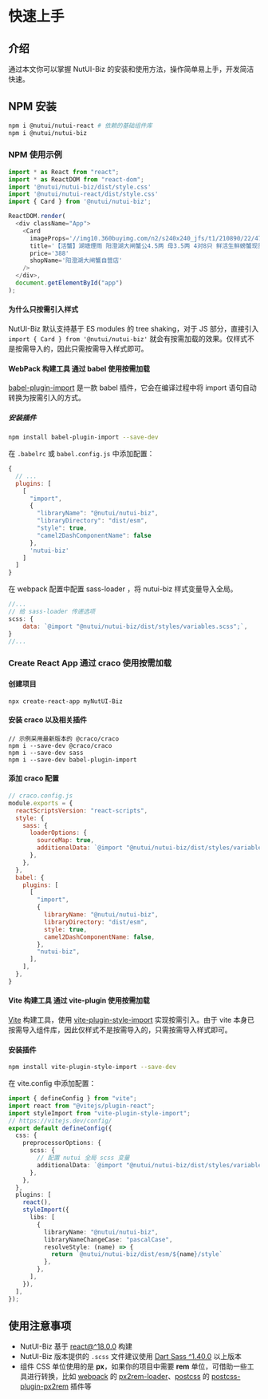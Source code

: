 # 快速上手

## 介绍

通过本文你可以掌握 NutUI-Biz 的安装和使用方法，操作简单易上手，开发简洁快速。

## NPM 安装

```bash
npm i @nutui/nutui-react # 依赖的基础组件库
npm i @nutui/nutui-biz
```

### NPM 使用示例

```javascript
import * as React from "react";
import * as ReactDOM from "react-dom";
import '@nutui/nutui-biz/dist/style.css'
import '@nutui/nutui-react/dist/style.css'
import { Card } from '@nutui/nutui-biz';

ReactDOM.render(
  <div className="App">
    <Card
      imageProps='//img10.360buyimg.com/n2/s240x240_jfs/t1/210890/22/4728/163829/6163a590Eb7c6f4b5/6390526d49791cb9.jpg!q70.jpg'
      title='【活蟹】湖塘煙雨 阳澄湖大闸蟹公4.5两 母3.5两 4对8只 鲜活生鲜螃蟹现货水产礼盒海鲜水'
      price='388'
      shopName='阳澄湖大闸蟹自营店'
    />
  </div>,
  document.getElementById("app")
);

```

#### 为什么只按需引入样式

NutUI-Biz 默认支持基于 ES modules 的 tree shaking，对于 JS 部分，直接引入 `import { Card } from '@nutui/nutui-biz'` 就会有按需加载的效果。仅样式不是按需导入的，因此只需按需导入样式即可。

#### WebPack 构建工具 通过 babel 使用按需加载

[babel-plugin-import](https://github.com/ant-design/babel-plugin-import) 是一款 babel 插件，它会在编译过程中将 import 语句自动转换为按需引入的方式。
##### 安装插件
``` bash
npm install babel-plugin-import --save-dev
```
在 `.babelrc` 或 `babel.config.js` 中添加配置：

``` javascript
{
  // ...
  plugins: [
    [
      "import",
      {
        "libraryName": "@nutui/nutui-biz",
        "libraryDirectory": "dist/esm",
        "style": true,
        "camel2DashComponentName": false
      },
      'nutui-biz'
    ]
  ]
}
```
在 webpack 配置中配置 sass-loader ，将 nutui-biz 样式变量导入全局。
```javascript
//...
// 给 sass-loader 传递选项
scss: {
    data: `@import "@nutui/nutui-biz/dist/styles/variables.scss";`,
}
//...
```

### Create React App 通过 craco 使用按需加载

#### 创建项目

```shell
npx create-react-app myNutUI-Biz
```

#### 安装 craco 以及相关插件

```shell
// 示例采用最新版本的 @craco/craco
npm i --save-dev @craco/craco
npm i --save-dev sass
npm i --save-dev babel-plugin-import
```

#### 添加 craco 配置

```js
// craco.config.js
module.exports = {
  reactScriptsVersion: "react-scripts",
  style: {
    sass: {
      loaderOptions: {
        sourceMap: true,
        additionalData: `@import "@nutui/nutui-biz/dist/styles/variables.scss";` /* Any sass-loader configuration options: https://github.com/webpack-contrib/sass-loader. */,
      },
    },
  },
  babel: {
    plugins: [
      [
        "import",
        {
          libraryName: "@nutui/nutui-biz",
          libraryDirectory: "dist/esm",
          style: true,
          camel2DashComponentName: false,
        },
        "nutui-biz",
      ],
    ],
  },
}

```

#### Vite 构建工具 通过 vite-plugin 使用按需加载

[Vite](https://vitejs.dev/) 构建工具，使用 [vite-plugin-style-import](https://github.com/anncwb/vite-plugin-style-import) 实现按需引入。由于 vite 本身已按需导入组件库，因此仅样式不是按需导入的，只需按需导入样式即可。

#### 安装插件

``` bash
npm install vite-plugin-style-import --save-dev
```

在 vite.config 中添加配置：

```typescript
import { defineConfig } from "vite";
import react from "@vitejs/plugin-react";
import styleImport from "vite-plugin-style-import";
// https://vitejs.dev/config/
export default defineConfig({
  css: {
    preprocessorOptions: {
      scss: {
        // 配置 nutui 全局 scss 变量
        additionalData: `@import "@nutui/nutui-biz/dist/styles/variables.scss";`,
      },
    },
  },
  plugins: [
    react(),
    styleImport({
      libs: [
        {
          libraryName: "@nutui/nutui-biz",
          libraryNameChangeCase: "pascalCase",
          resolveStyle: (name) => {
            return `@nutui/nutui-biz/dist/esm/${name}/style`
          },
        },
      ],
    }),
  ],
});

```

## 使用注意事项
- NutUI-Biz 基于 [react@^18.0.0](https://www.npmjs.com/package/react) 构建
- NutUI-Biz 版本提供的 `.scss` 文件建议使用 [Dart Sass ^1.40.0](https://www.npmjs.com/package/sass) 以上版本
- 组件 CSS 单位使用的是 **px**，如果你的项目中需要 **rem** 单位，可借助一些工具进行转换，比如 [webpack](https://www.webpackjs.com/) 的 [px2rem-loader](https://www.npmjs.com/package/px2rem-loader)、[postcss](https://github.com/postcss/postcss) 的 [postcss-plugin-px2rem](https://www.npmjs.com/package/postcss-plugin-px2rem) 插件等

